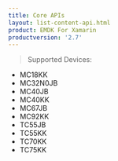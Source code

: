```yaml
---
title: Core APIs
layout: list-content-api.html
product: EMDK For Xamarin
productversion: '2.7'
---
```


>Supported Devices:
* MC18KK
* MC32N0JB
* MC40JB
* MC40KK
* MC67JB
* MC92KK
* TC55JB
* TC55KK
* TC70KK
* TC75KK















